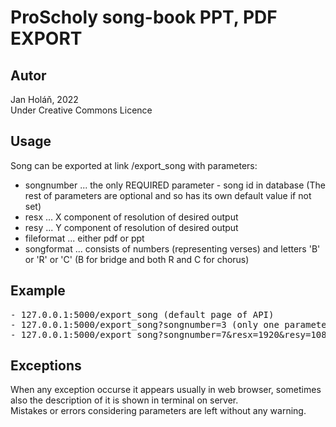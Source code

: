 ProScholy song-book PPT, PDF EXPORT
====

Autor
-----
Jan Holáň, 2022 <br>
Under Creative Commons Licence
 
Usage
---
Song can be exported at link /export_song with parameters:
- songnumber ... the only REQUIRED parameter - song id in database
(The rest of parameters are optional and so has its own default value if not set)
- resx ... X component of resolution of desired output
- resy ... Y component of resolution of desired output
- fileformat ... either pdf or ppt
- songformat ... consists of numbers (representing verses) and letters 'B' or 'R' or 'C' (B for bridge and both R and C for chorus)

Example
---
<pre>
- 127.0.0.1:5000/export_song (default page of API)
- 127.0.0.1:5000/export_song?songnumber=3 (only one parameter - the required one, specifying which song to download)
- 127.0.0.1:5000/export_song?songnumber=7&resx=1920&resy=1080&fileformat=pdf&songformat=12BR
</pre>

Exceptions
---
When any exception occurse it appears usually in web browser, sometimes also the description of it is shown in terminal on server. <br>
Mistakes or errors considering parameters are left without any warning.
